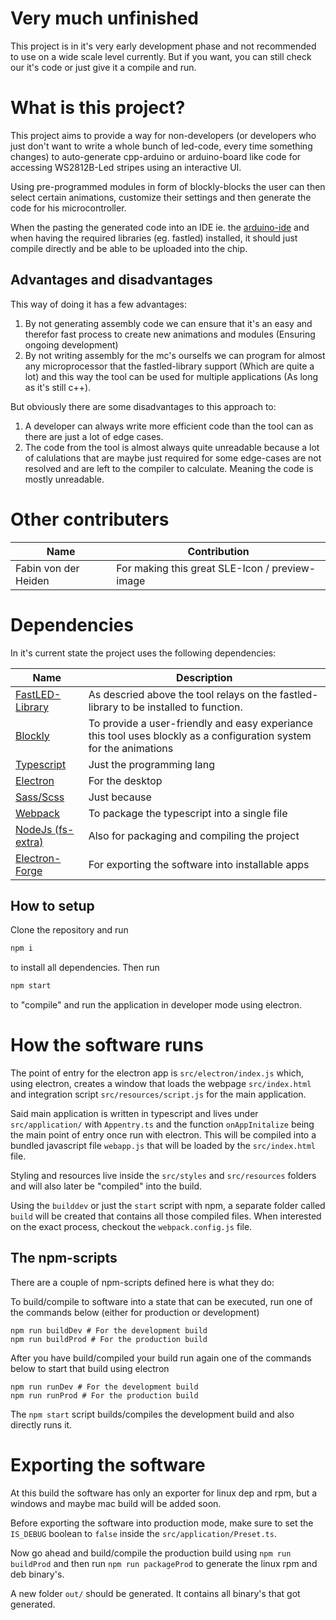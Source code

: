 # Very much unfinished
This project is in it's very early development phase and not recommended to use on a wide scale level currently. But if you want, you can still check our it's code or just give it a compile and run.

# What is this project?
This project aims to provide a way for non-developers (or developers who just don't want to write a whole bunch of led-code, every time something changes) to auto-generate cpp-arduino or arduino-board like code for accessing WS2812B-Led stripes using an interactive UI.

Using pre-programmed modules in form of blockly-blocks the user can then select certain animations, customize their settings and then generate the code for his microcontroller.

When the pasting the generated code into an IDE ie. the [arduino-ide](https://www.arduino.cc/en/software) and when having the required libraries (eg. fastled) installed, it should just compile directly and be able to be uploaded into the chip.

## Advantages and disadvantages

This way of doing it has a few advantages:

1. By not generating assembly code we can ensure that it's an easy and therefor fast process to create new animations and modules (Ensuring ongoing development)
2. By not writing assembly for the mc's ourselfs we can program for almost any microprocessor that the fastled-library support (Which are quite a lot) and this way the tool can be used for multiple applications (As long as it's still c++).

But obviously there are some disadvantages to this approach to:
1. A developer can always write more efficient code than the tool can as there are just a lot of edge cases.
2. The code from the tool is almost always quite unreadable because a lot of calulations that are maybe just required for some edge-cases are not resolved and are left to the compiler to calculate. Meaning the code is mostly unreadable.

# Other contributers

|Name|Contribution|
|-|-|
|Fabin von der Heiden|For making this great SLE-Icon / preview-image|

# Dependencies

In it's current state the project uses the following dependencies:

|Name|Description|
|-|-|
|[FastLED-Library](https://www.arduino.cc/reference/en/libraries/fastled/)|As descried above the tool relays on the fastled-library to be installed to function.|
|[Blockly](https://developers.google.cn/blockly/)|To provide a user-friendly and easy experiance this tool uses blockly as a configuration system for the animations|
|[Typescript](https://www.typescriptlang.org/)|Just the programming lang|
|[Electron](https://www.electronjs.org/)|For the desktop|
|[Sass/Scss](https://sass-lang.com/)|Just because|
|[Webpack](https://webpack.js.org/)|To package the typescript into a single file|
|[NodeJs (fs-extra)](https://www.npmjs.com/package/fs-extra)|Also for packaging and compiling the project|
|[Electron-Forge](https://www.electronforge.io/)|For exporting the software into installable apps|

## How to setup

Clone the repository and run
```bash
npm i
```
to install all dependencies. Then run
```bash
npm start
```
to "compile" and run the application in developer mode using electron.

# How the software runs
The point of entry for the electron app is `src/electron/index.js` which, using electron, creates a window that loads the webpage `src/index.html` and integration script `src/resources/script.js` for the main application.

Said main application is written in typescript and lives under `src/application/` with `Appentry.ts` and the function `onAppInitalize` being the main point of entry once run with electron. This will be compiled into a bundled javascript file `webapp.js` that will be loaded by the `src/index.html` file.

Styling and resources live inside the `src/styles` and `src/resources` folders and will also later be "compiled" into the build.

Using the `builddev` or just the `start` script with npm, a separate folder called `build` will be created that contains all those compiled files. When interested on the exact process, checkout the `webpack.config.js` file.

## The npm-scripts
There are a couple of npm-scripts defined here is what they do:

To build/compile to software into a state that can be executed, run one of the commands below (either for production or development)
```
npm run buildDev # For the development build
npm run buildProd # For the production build
```

After you have build/compiled your build run again one of the commands below to start that build using electron

```
npm run runDev # For the development build
npm run runProd # For the production build
```

The `npm start` script builds/compiles the development build and also directly runs it.

# Exporting the software

At this build the software has only an exporter for linux dep and rpm, but a windows and maybe mac build will be added soon.

Before exporting the software into production mode, make sure to set the `IS_DEBUG` boolean to `false` inside the `src/application/Preset.ts`.

Now go ahead and build/compile the production build using `npm run buildProd` and then run `npm run packageProd` to generate the linux rpm and deb binary's.

A new folder `out/` should be generated. It contains all binary's that got generated.